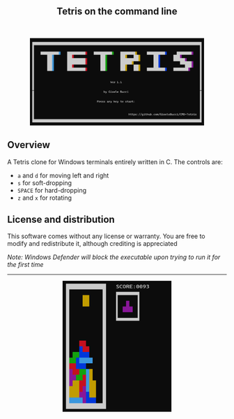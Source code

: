 <div align="center">
 <h2>Tetris on the command line</h2>
  <br>
</div>

<p align="center">
  <img width="400" height="200" src="screenshots/title.png">
</p>

## Overview

A Tetris clone for Windows terminals entirely written in C.
The controls are:
* `a` and `d` for moving left and right
* `s` for soft-dropping
* `SPACE` for hard-dropping
* `z` and `x` for rotating

## License and distribution

This software comes without any license or warranty.
You are free to modify and redistribute it, although crediting is appreciated

*Note: Windows Defender will block the executable upon trying to run it for the first time*

---

<p align="center">
  <img width="250" height="300" src="screenshots/gameplay.png">
</p>
